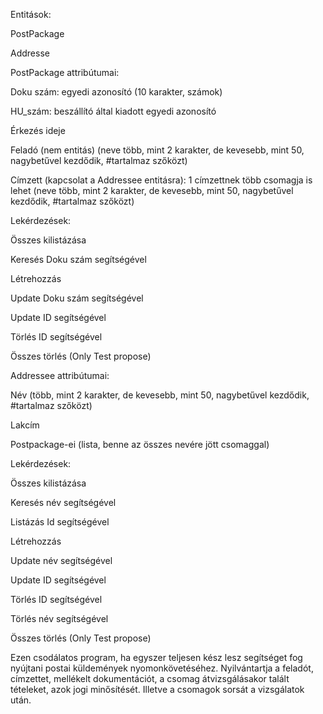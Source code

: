 Entitások:

PostPackage

Addresse

PostPackage attribútumai:

Doku szám: egyedi azonosító (10 karakter, számok)

HU_szám: beszállító által kiadott egyedi azonosító

Érkezés ideje

Feladó (nem entitás) (neve több, mint 2 karakter, de kevesebb, mint 50, nagybetűvel kezdődik, #tartalmaz szőközt)

Címzett (kapcsolat a Addressee entitásra): 1 címzettnek több csomagja is lehet (neve több, mint 2 karakter, de kevesebb, mint 50, nagybetűvel kezdődik, #tartalmaz szőközt)

Lekérdezések:

Összes kilistázása

Keresés Doku szám segítségével

Létrehozzás

Update Doku szám segítségével

Update ID segítségével

Törlés ID segítségével

Összes törlés (Only Test propose)


Addressee attribútumai:

Név (több, mint 2 karakter, de kevesebb, mint 50, nagybetűvel kezdődik, #tartalmaz szőközt)

Lakcím

Postpackage-ei (lista, benne az összes nevére jött csomaggal)

Lekérdezések:

Összes kilistázása

Keresés név segítségével

Listázás Id segítségével

Létrehozzás

Update név segítségével

Update ID segítségével

Törlés ID segítségével

Törlés név segítségével

Összes törlés (Only Test propose)

Ezen csodálatos program, ha egyszer teljesen kész lesz segítséget fog nyújtani postai küldemények nyomonkövetéséhez. 
Nyilvántartja a feladót, címzettet, mellékelt dokumentációt, a csomag átvizsgálásakor talált tételeket, azok jogi minősítését. 
Illetve a csomagok sorsát a vizsgálatok után.
